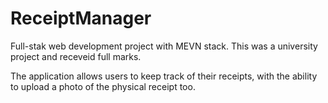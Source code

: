 # ReceiptManager
 Full-stak web development project with MEVN stack. This was a university project and receveid full marks.

 The application allows users to keep track of their receipts, with the ability to upload a photo of the physical receipt too.
